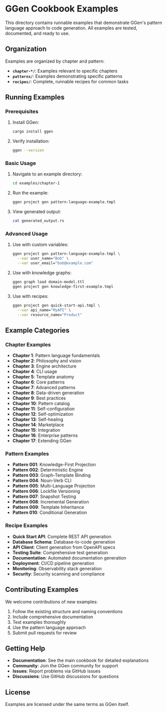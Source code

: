 # GGen Cookbook Examples

This directory contains runnable examples that demonstrate GGen's pattern language approach to code generation. All examples are tested, documented, and ready to use.

## Organization

Examples are organized by chapter and pattern:

- **`chapter-*/`**: Examples relevant to specific chapters
- **`patterns/`**: Examples demonstrating specific patterns
- **`recipes/`**: Complete, runnable recipes for common tasks

## Running Examples

### Prerequisites

1. Install GGen:
   ```bash
   cargo install ggen
   ```

2. Verify installation:
   ```bash
   ggen --version
   ```

### Basic Usage

1. Navigate to an example directory:
   ```bash
   cd examples/chapter-1
   ```

2. Run the example:
   ```bash
   ggen project gen pattern-language-example.tmpl
   ```

3. View generated output:
   ```bash
   cat generated_output.rs
   ```

### Advanced Usage

1. Use with custom variables:
   ```bash
   ggen project gen pattern-language-example.tmpl \
     --var user_name="Bob" \
     --var user_email="bob@example.com"
   ```

2. Use with knowledge graphs:
   ```bash
   ggen graph load domain-model.ttl
   ggen project gen knowledge-first-example.tmpl
   ```

3. Use with recipes:
   ```bash
   ggen project gen quick-start-api.tmpl \
     --var api_name="MyAPI" \
     --var resource_name="Product"
   ```

## Example Categories

### Chapter Examples

- **Chapter 1**: Pattern language fundamentals
- **Chapter 2**: Philosophy and vision
- **Chapter 3**: Engine architecture
- **Chapter 4**: CLI usage
- **Chapter 5**: Template anatomy
- **Chapter 6**: Core patterns
- **Chapter 7**: Advanced patterns
- **Chapter 8**: Data-driven generation
- **Chapter 9**: Best practices
- **Chapter 10**: Pattern catalog
- **Chapter 11**: Self-configuration
- **Chapter 12**: Self-optimization
- **Chapter 13**: Self-healing
- **Chapter 14**: Marketplace
- **Chapter 15**: Integration
- **Chapter 16**: Enterprise patterns
- **Chapter 17**: Extending GGen

### Pattern Examples

- **Pattern 001**: Knowledge-First Projection
- **Pattern 002**: Deterministic Engine
- **Pattern 003**: Graph-Template Binding
- **Pattern 004**: Noun-Verb CLI
- **Pattern 005**: Multi-Language Projection
- **Pattern 006**: Lockfile Versioning
- **Pattern 007**: Snapshot Testing
- **Pattern 008**: Incremental Generation
- **Pattern 009**: Template Inheritance
- **Pattern 010**: Conditional Generation

### Recipe Examples

- **Quick Start API**: Complete REST API generation
- **Database Schema**: Database-to-code generation
- **API Client**: Client generation from OpenAPI specs
- **Testing Suite**: Comprehensive test generation
- **Documentation**: Automated documentation generation
- **Deployment**: CI/CD pipeline generation
- **Monitoring**: Observability stack generation
- **Security**: Security scanning and compliance

## Contributing Examples

We welcome contributions of new examples:

1. Follow the existing structure and naming conventions
2. Include comprehensive documentation
3. Test examples thoroughly
4. Use the pattern language approach
5. Submit pull requests for review

## Getting Help

- **Documentation**: See the main cookbook for detailed explanations
- **Community**: Join the GGen community for support
- **Issues**: Report problems via GitHub issues
- **Discussions**: Use GitHub discussions for questions

## License

Examples are licensed under the same terms as GGen itself.
